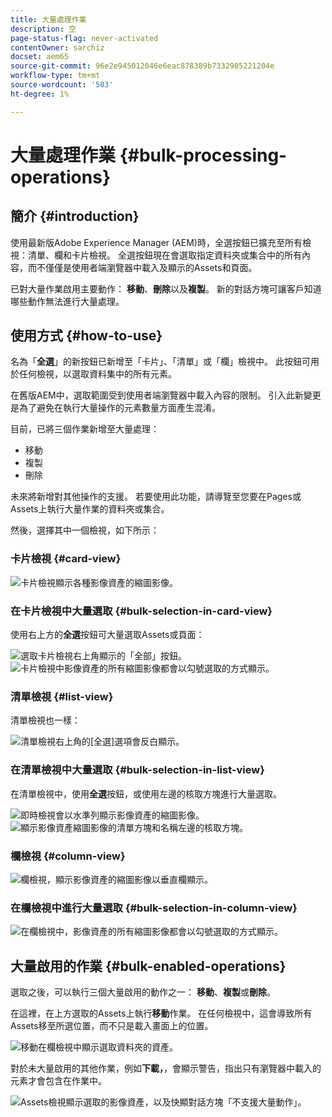 ```yaml
---
title: 大量處理作業
description: 空
page-status-flag: never-activated
contentOwner: sarchiz
docset: aem65
source-git-commit: 96e2e945012046e6eac878389b7332985221204e
workflow-type: tm+mt
source-wordcount: '503'
ht-degree: 1%

---
```



# 大量處理作業 {#bulk-processing-operations}

## 簡介 {#introduction}

使用最新版Adobe Experience Manager (AEM)時，全選按鈕已擴充至所有檢視：清單、欄和卡片檢視。 全選按鈕現在會選取指定資料夾或集合中的所有內容，而不僅僅是使用者端瀏覽器中載入及顯示的Assets和頁面。

已對大量作業啟用主要動作： **移動**、**刪除**&#x200B;以及&#x200B;**複製**。 新的對話方塊可讓客戶知道哪些動作無法進行大量處理。

## 使用方式 {#how-to-use}

名為「**全選**」的新按鈕已新增至「卡片」、「清單」或「欄」檢視中。 此按鈕可用於任何檢視，以選取資料集中的所有元素。

在舊版AEM中，選取範圍受到使用者端瀏覽器中載入內容的限制。 引入此新變更是為了避免在執行大量操作的元素數量方面產生混淆。

目前，已將三個作業新增至大量處理：

* 移動
* 複製
* 刪除

未來將新增對其他操作的支援。
若要使用此功能，請導覽至您要在Pages或Assets上執行大量作業的資料夾或集合。

然後，選擇其中一個檢視，如下所示：

### 卡片檢視 {#card-view}

![卡片檢視顯示各種影像資產的縮圖影像。](assets/unu.png)

### 在卡片檢視中大量選取 {#bulk-selection-in-card-view}

使用右上方的&#x200B;**全選**&#x200B;按鈕可大量選取Assets或頁面：

![選取卡片檢視右上角顯示的「全部」按鈕。](assets/doi.png) ![卡片檢視中影像資產的所有縮圖影像都會以勾號選取的方式顯示。](assets/trei.png)

### 清單檢視 {#list-view}

清單檢視也一樣：

![清單檢視右上角的[全選]選項會反白顯示。](assets/patru_modified.png)

### 在清單檢視中大量選取 {#bulk-selection-in-list-view}

在清單檢視中，使用&#x200B;**全選**&#x200B;按鈕，或使用左邊的核取方塊進行大量選取。

![即時檢視會以水準列顯示影像資產的縮圖影像。](assets/cinci.png) ![顯示影像資產縮圖影像的清單方塊和名稱左邊的核取方塊。](assets/sase.png)

### 欄檢視 {#column-view}

![欄檢視，顯示影像資產的縮圖影像以垂直欄顯示。](assets/sapte.png)

### 在欄檢視中進行大量選取 {#bulk-selection-in-column-view}

![在欄檢視中，影像資產的所有縮圖影像都會以勾號選取的方式顯示。](assets/opt.png)

## 大量啟用的作業 {#bulk-enabled-operations}

選取之後，可以執行三個大量啟用的動作之一： **移動**、**複製**&#x200B;或&#x200B;**刪除**。

在這裡，在上方選取的Assets上執行&#x200B;**移動**&#x200B;作業。 在任何檢視中，這會導致所有Assets移至所選位置，而不只是載入畫面上的位置。

![移動在欄檢視中顯示選取資料夾的資產。](assets/noua.png)

對於未大量啟用的其他作業，例如&#x200B;**下載，**，會顯示警告，指出只有瀏覽器中載入的元素才會包含在作業中。

![Assets檢視顯示選取的影像資產，以及快顯對話方塊「不支援大量動作」。](assets/zece.png)
